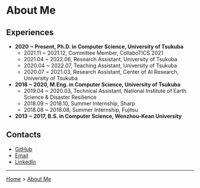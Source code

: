 # About Me

## Experiences

- **2020 ~ Present, Ph.D. in Computer Science, University of Tsukuba**
  - 2021.11 ~ 2021.12, Committee Member, CollaboTICS 2021
  - 2021.04 ~ 2022.06, Research Assistant, University of Tsukuba
  - 2020.04 ~ 2022.07, Teaching Assistant, University of Tsukuba
  - 2020.07 ~ 2021.03, Research Assistant, Center of AI Research, University of Tsukuba
- **2018 ~ 2020, M.Eng. in Computer Science, University of Tsukuba**
  - 2019.04 ~ 2020.03, Technical Assistant, National Institute of Earth Science & Disaster Resilience
  - 2018.09 ~ 2018.10, Summer Internship, Sharp
  - 2018.08 ~ 2018.08, Summer Internship, Fujitsu
- **2013 ~ 2017, B.S. in Computer Science, Wenzhou-Kean University**

## Contacts

<ul class="link">
  <li><a href="https://github.com/Y1fanHE" rel="author"><i class="fab fa-github"></i> GitHub</a></li>
  <li><a href="mailto:he.yifan.xs@alumni.tsukuba.ac.jp" rel="external"><i class="fa fa-envelope" aria-hidden="true"></i> Email</a></li>
  <li><a href="https://www.linkedin.com/in/yifan-he-tsukuba" rel="external"><i class="fab fa-linkedin"></i> LinkedIn</a></li>
</ul>

---

[Home](/) > [About Me](/aboutme/)
